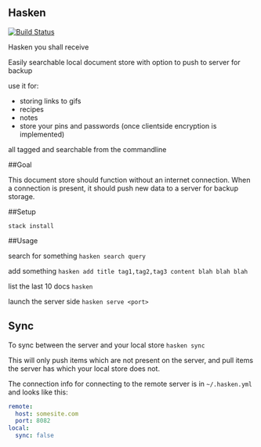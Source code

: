 Hasken
----

[![Build Status](https://travis-ci.org/tippenein/hasken.svg?branch=master)](https://travis-ci.org/tippenein/hasken)

Hasken you shall receive

Easily searchable local document store with option to push to server for backup

use it for:
  - storing links to gifs
  - recipes
  - notes
  - store your pins and passwords (once clientside encryption is implemented)

all tagged and searchable from the commandline

##Goal

This document store should function without an internet connection.
When a connection is present, it should push new data to a server for backup storage.

##Setup

`stack install`

##Usage

search for something
`hasken search query`

add something
`hasken add title tag1,tag2,tag3 content blah blah blah`

list the last 10 docs
`hasken`

launch the server side
`hasken serve <port>`

## Sync
To sync between the server and your local store
`hasken sync`

This will only push items which are not present on the server, and pull items
the server has which your local store does not.

The connection info for connecting to the remote server is in `~/.hasken.yml` and looks like this:

```yaml
remote:
  host: somesite.com
  port: 8082
local:
  sync: false
```
